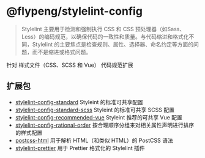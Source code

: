# @flypeng/stylelint-config

> Stylelint 主要用于检测和强制执行 CSS 和 CSS 预处理器（如Sass、Less）的编码规范，以确保代码的一致性和质量。与代码缩进和格式化不同，Stylelint 的主要焦点是检查规则、属性、选择器、命名约定等方面的问题，而不是缩进或格式问题。

针对 样式文件（CSS、SCSS 和 Vue） 代码规范扩展

## 扩展包

- [stylelint-config-standard](https://github.com/stylelint/stylelint-config-standard) Styleint 的标准可共享配置
- [stylelint-config-standard-scss](https://github.com/stylelint-scss/stylelint-config-standard-scss) Styleint 的标准可共享 SCSS 配置
- [stylelint-config-recommended-vue](https://github.com/ota-meshi/stylelint-config-recommended-vue) Styleint 推荐的可共享 Vue 配置
- [stylelint-config-rational-order](https://github.com/constverum/stylelint-config-rational-order) 按合理顺序分组来对相关属性声明进行排序的样式配置
- [postcss-html](https://github.com/ota-meshi/postcss-html) 用于解析 HTML（和类似 HTML）的 PostCSS 语法
- [stylelint-prettier](https://github.com/prettier/stylelint-prettier) 用于 Prettier 格式化的 Stylelint 插件

